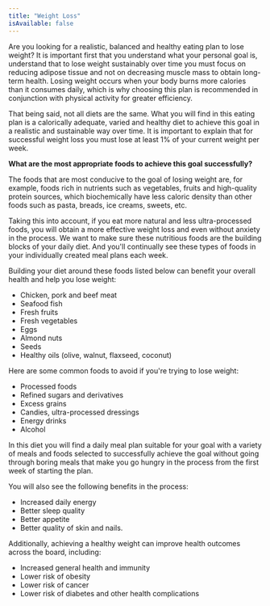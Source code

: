 ```yaml
---
title: "Weight Loss"
isAvailable: false
---
```


Are you looking for a realistic, balanced and healthy eating plan to lose weight? It is important first that you understand what your personal goal is, understand that to lose weight sustainably over time you must focus on reducing adipose tissue and not on decreasing muscle mass to obtain long-term health. Losing weight occurs when your body burns more calories than it consumes daily, which is why choosing this plan is recommended in conjunction with physical activity for greater efficiency.

That being said, not all diets are the same. What you will find in this eating plan is a calorically adequate, varied and healthy diet to achieve this goal in a realistic and sustainable way over time. It is important to explain that for successful weight loss you must lose at least 1% of your current weight per week.

**What are the most appropriate foods to achieve this goal successfully?**

The foods that are most conducive to the goal of losing weight are, for example, foods rich in nutrients such as vegetables, fruits and high-quality protein sources, which biochemically have less caloric density than other foods such as pasta, breads, ice creams, sweets, etc.

Taking this into account, if you eat more natural and less ultra-processed foods, you will obtain a more effective weight loss and even without anxiety in the process. We want to make sure these nutritious foods are the building blocks of your daily diet. And you'll continually see these types of foods in your individually created meal plans each week.

Building your diet around these foods listed below can benefit your overall health and help you lose weight:

- Chicken, pork and beef meat
- Seafood fish
- Fresh fruits
- Fresh vegetables
- Eggs
- Almond nuts
- Seeds
- Healthy oils (olive, walnut, flaxseed, coconut)

Here are some common foods to avoid if you're trying to lose weight:

- Processed foods
- Refined sugars and derivatives
- Excess grains
- Candies, ultra-processed dressings
- Energy drinks
- Alcohol

In this diet you will find a daily meal plan suitable for your goal with a variety of meals and foods selected to successfully achieve the goal without going through boring meals that make you go hungry in the process from the first week of starting the plan.

You will also see the following benefits in the process:

- ‍‍Increased daily energy
- Better sleep quality
- Better appetite
- Better quality of skin and nails.

Additionally, achieving a healthy weight can improve health outcomes across the board, including:

- Increased general health and immunity
- Lower risk of obesity
- Lower risk of cancer
- Lower risk of diabetes and other health complications
